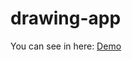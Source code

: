 # drawing-app
You can see in here: <a href="https://drawing-app-brm.netlify.app/" target="_blank">Demo</a>
